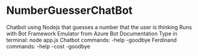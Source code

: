 # NumberGuesserChatBot
Chatbot using Nodejs that guesses a number that the user is thinking
Runs with Bot Framework Emulator from Azure Bot Documentation
Type in terminal: node app.js
Chatbot commands: 
-help
-goodbye
Ferdinand commands:
-help
-cost
-goodbye
